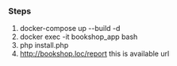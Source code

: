 ### Steps

1. docker-compose up --build -d <br>
2. docker exec -it bookshop_app bash
3. php install.php
4. http://bookshop.loc/report this is available url
